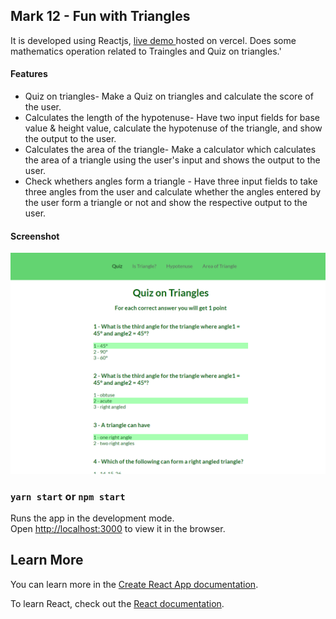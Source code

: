 ## Mark 12 - Fun with Triangles 
   
It is developed using Reactjs, [live demo ](https://fun-triangles.vercel.app/) hosted on vercel.
Does some mathematics operation related to Traingles and Quiz on triangles.'

#### Features 
- Quiz on triangles- Make a Quiz on triangles and calculate the score of the user.
- Calculates the length of the hypotenuse- Have two input fields for base value & height value, calculate the hypotenuse of the triangle, and show the output to the user.
- Calculates the area of the triangle- Make a calculator which calculates the area of a triangle using the user's input and shows the output to the user.
- Check whethers angles form a triangle - Have three input fields to take three angles from the user and calculate whether the angles entered by the user form a triangle or not and show the respective output to the user.

#### Screenshot
![screenshot](snapshot.PNG)

### `yarn start` or `npm start`

Runs the app in the development mode.\
Open [http://localhost:3000](http://localhost:3000) to view it in the browser.

## Learn More

You can learn more in the [Create React App documentation](https://facebook.github.io/create-react-app/docs/getting-started).

To learn React, check out the [React documentation](https://reactjs.org/).
